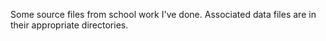 Some source files from school work I've done.
Associated data files are in their appropriate directories.